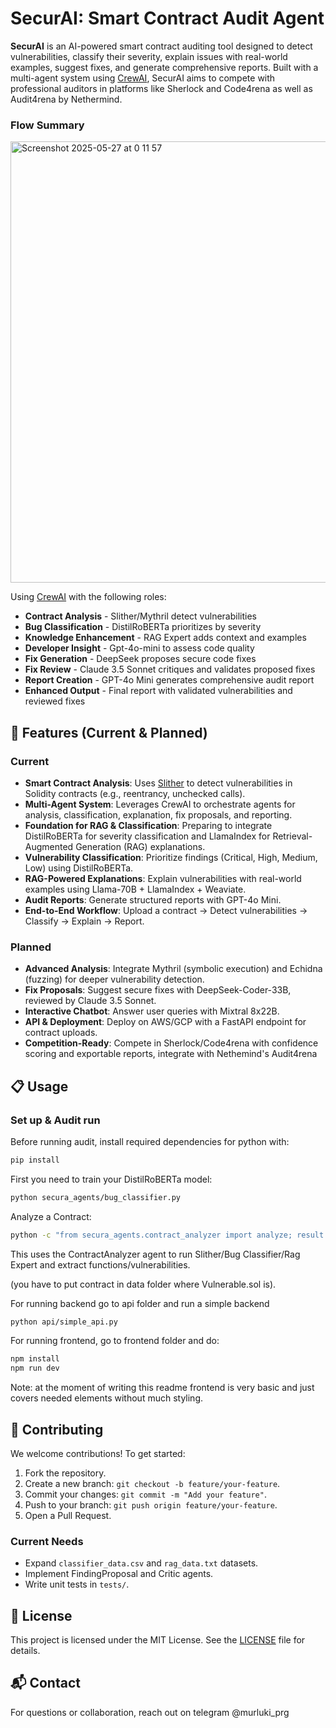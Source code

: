 # SecurAI: Smart Contract Audit Agent 

**SecurAI** is an AI-powered smart contract auditing tool designed to detect vulnerabilities, classify their severity, explain issues with real-world examples, suggest fixes, and generate comprehensive reports. Built with a multi-agent system using [CrewAI](https://github.com/joaomdmoura/crewAI), SecurAI aims to compete with professional auditors in platforms like Sherlock and Code4rena as well as Audit4rena by Nethermind. 

### Flow Summary

<img width="706" alt="Screenshot 2025-05-27 at 0 11 57" src="https://github.com/user-attachments/assets/d1708fa5-876f-43ab-92ff-50f7583c9c2c" />


Using [CrewAI](https://github.com/joaomdmoura/crewAI) with the following roles:

- **Contract Analysis** - Slither/Mythril detect vulnerabilities
- **Bug Classification** - DistilRoBERTa prioritizes by severity
- **Knowledge Enhancement** - RAG Expert adds context and examples
- **Developer Insight** - Gpt-4o-mini to assess code quality 
- **Fix Generation** - DeepSeek proposes secure code fixes
- **Fix Review** - Claude 3.5 Sonnet critiques and validates proposed fixes
- **Report Creation** - GPT-4o Mini generates comprehensive audit report
- **Enhanced Output** - Final report with validated vulnerabilities and reviewed fixes

## 🌟 Features (Current & Planned)

### Current 
- **Smart Contract Analysis**: Uses [Slither](https://github.com/crytic/slither) to detect vulnerabilities in Solidity contracts (e.g., reentrancy, unchecked calls).
- **Multi-Agent System**: Leverages CrewAI to orchestrate agents for analysis, classification, explanation, fix proposals, and reporting.
- **Foundation for RAG & Classification**: Preparing to integrate DistilRoBERTa for severity classification and LlamaIndex for Retrieval-Augmented Generation (RAG) explanations.
- **Vulnerability Classification**: Prioritize findings (Critical, High, Medium, Low) using DistilRoBERTa.
- **RAG-Powered Explanations**: Explain vulnerabilities with real-world examples using Llama-70B + LlamaIndex + Weaviate.
- **Audit Reports**: Generate structured reports with GPT-4o Mini.
- **End-to-End Workflow**: Upload a contract → Detect vulnerabilities → Classify → Explain → Report.

### Planned
- **Advanced Analysis**: Integrate Mythril (symbolic execution) and Echidna (fuzzing) for deeper vulnerability detection.
- **Fix Proposals**: Suggest secure fixes with DeepSeek-Coder-33B, reviewed by Claude 3.5 Sonnet.
- **Interactive Chatbot**: Answer user queries with Mixtral 8x22B.
- **API & Deployment**: Deploy on AWS/GCP with a FastAPI endpoint for contract uploads.
- **Competition-Ready**: Compete in Sherlock/Code4rena with confidence scoring and exportable reports, integrate with Nethemind's Audit4rena 

## 📋 Usage

### Set up & Audit run 

Before running audit, install required dependencies for python with: 

```bash
pip install 
```

First you need to train your DistilRoBERTa model:

```bash
python secura_agents/bug_classifier.py
```

Analyze a Contract:

```bash
python -c "from secura_agents.contract_analyzer import analyze; result = analyze('data/test_contracts/reentrancy_test.sol'); print('FAILED AT:', result.get('failed_step', 'Success'))"
```
This uses the ContractAnalyzer agent to run Slither/Bug Classifier/Rag Expert and extract functions/vulnerabilities.

(you have to put contract in data folder where Vulnerable.sol is).


For running backend go to api folder and run a simple backend 
```bash
python api/simple_api.py
```

For running frontend, go to frontend folder and do:

```bash
npm install 
npm run dev 
```

Note: at the moment of writing this readme frontend is very basic and just covers needed elements without much styling. 

## 🤝 Contributing

We welcome contributions! To get started:
1. Fork the repository.
2. Create a new branch: `git checkout -b feature/your-feature`.
3. Commit your changes: `git commit -m "Add your feature"`.
4. Push to your branch: `git push origin feature/your-feature`.
5. Open a Pull Request.

### Current Needs
- Expand `classifier_data.csv` and `rag_data.txt` datasets.
- Implement FindingProposal and Critic agents.
- Write unit tests in `tests/`.

## 📄 License

This project is licensed under the MIT License. See the [LICENSE](LICENSE) file for details.

## 📬 Contact

For questions or collaboration, reach out on telegram @murluki_prg
